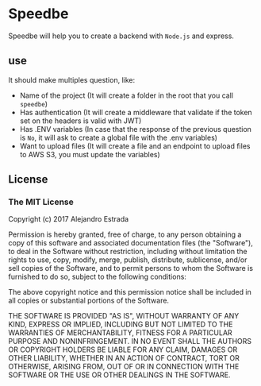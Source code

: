 # Speedbe

Speedbe will help you to create a backend with `Node.js` and express.

## use
It should make multiples question, like:
  + Name of the project (It will create a folder in the root that you call `speedbe`)
  + Has authentication (It will create a middleware that validate if the token set on the headers is valid with JWT)
  + Has .ENV variables (In case that the response of the previous question is `No`, it will ask to create a global file with the .env variables)
  + Want to upload files (It will create a file and an endpoint to upload files to AWS S3, you must update the variables)

## License
### The MIT License

Copyright (c) 2017 Alejandro Estrada

Permission is hereby granted, free of charge, to any person obtaining a copy
of this software and associated documentation files (the "Software"), to deal
in the Software without restriction, including without limitation the rights
to use, copy, modify, merge, publish, distribute, sublicense, and/or sell
copies of the Software, and to permit persons to whom the Software is
furnished to do so, subject to the following conditions:

The above copyright notice and this permission notice shall be included in
all copies or substantial portions of the Software.

THE SOFTWARE IS PROVIDED "AS IS", WITHOUT WARRANTY OF ANY KIND, EXPRESS OR
IMPLIED, INCLUDING BUT NOT LIMITED TO THE WARRANTIES OF MERCHANTABILITY,
FITNESS FOR A PARTICULAR PURPOSE AND NONINFRINGEMENT. IN NO EVENT SHALL THE
AUTHORS OR COPYRIGHT HOLDERS BE LIABLE FOR ANY CLAIM, DAMAGES OR OTHER
LIABILITY, WHETHER IN AN ACTION OF CONTRACT, TORT OR OTHERWISE, ARISING FROM,
OUT OF OR IN CONNECTION WITH THE SOFTWARE OR THE USE OR OTHER DEALINGS IN
THE SOFTWARE.